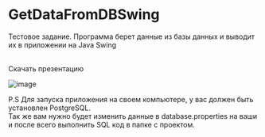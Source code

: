 # GetDataFromDBSwing
<p>Тестовое задание. Программа берет данные из базы данных и выводит их в приложении на Java Swing</p>
<br>
<a src='https://disk.yandex.ru/d/z2WBQU4GttgtgA'>Скачать презентацию</a>

![image](https://user-images.githubusercontent.com/93596353/183085453-b37a3ba6-f158-4869-b720-a1ed97acf4be.png)

P.S Для запуска приложения на своем компьютере, у вас должен быть установлен PostgreSQL.<br>
Так же вам нужно будет изменить данные в database.properties на ваши и после всего выполнить SQL код в папке с проектом.


